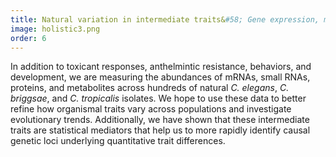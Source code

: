 ```yaml
---
title: Natural variation in intermediate traits&#58; Gene expression, metabolites, and protein expression
image: holistic3.png
order: 6
---
```


In addition to toxicant responses, anthelmintic resistance, behaviors, and development, we are measuring the abundances of mRNAs, small RNAs, proteins, and metabolites across hundreds of natural <em>C. elegans</em>, <em>C. briggsae</em>, and <em>C. tropicalis</em> isolates. We hope to use these data to better refine how organismal traits vary across populations and investigate evolutionary trends. Additionally, we have shown that these intermediate traits are statistical mediators that help us to more rapidly identify causal genetic loci underlying quantitative trait differences. 
